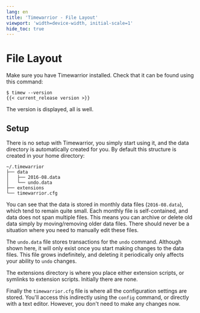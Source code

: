 ```yaml
---
lang: en
title: 'Timewarrior - File Layout'
viewport: 'width=device-width, initial-scale=1'
hide_toc: true
---
```


# File Layout

Make sure you have Timewarrior installed.
Check that it can be found using this command:

```console
$ timew --version
{{< current_release version >}}
```

The version is displayed, all is well.

## Setup

There is no setup with Timewarrior, you simply start using it, and the data directory is automatically created for you.
By default this structure is created in your home directory:

```console
~/.timewarrior
├── data
│   ├── 2016-08.data
│   └── undo.data
├── extensions
└── timewarrior.cfg
```

You can see that the data is stored in monthly data files (`2016-08.data`), which tend to remain quite small.
Each monthly file is self-contained, and data does not span multiple files.
This means you can archive or delete old data simply by moving/removing older data files. There should never be a situation where you need to manually edit these files.

The `undo.data` file stores transactions for the `undo` command.
Although shown here, it will only exist once you start making changes to the data files.
This file grows indefinitely, and deleting it periodically only affects your ability to `undo` changes.

The extensions directory is where you place either extension scripts, or symlinks to extension scripts.
Initially there are none.

Finally the `timewarrior.cfg` file is where all the configuration settings are stored.
You'll access this indirectly using the `config` command, or directly with a text editor.
However, you don't need to make any changes now.
